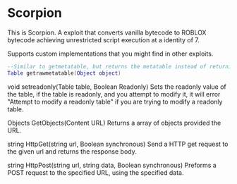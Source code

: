 # Scorpion


This is Scorpion. A exploit that converts vanilla bytecode to ROBLOX bytecode achieving 
unrestricted script execution at a identity of 7. 

Supports custom implementations that you might find in other exploits.

```lua
--Similar to getmetatable, but returns the metatable instead of returning the __metatable field (if gaven one).
Table getrawmetatable(Object object)
```

void setreadonly(Table table, Boolean Readonly)
Sets the readonly value of the table, if the table is readonly, and you attempt to modify it,
it will error "Attempt to modify a readonly table" if you are trying to modify a readonly table.

Objects GetObjects(Content URL)
Returns a array of objects provided the URL.

string HttpGet(string url, Boolean synchronous)
Send a HTTP get request to the given url and returns the response body.

string HttpPost(string url, string data, Boolean synchronous)
Preforms a POST request to the specified URL, using the specified data.
